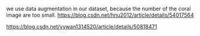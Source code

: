 we use data augmentation in our dataset, because the number of the coral image are too small.
https://blog.csdn.net/hnu2012/article/details/54017564

https://blog.csdn.net/yywan1314520/article/details/50818471
